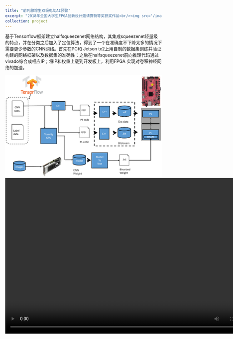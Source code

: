 ```yaml
---
title: "前列腺增生双极电切AI预警"
excerpt: "2018年全国大学生FPGA创新设计邀请赛特等奖获奖作品<br/><img src='/images/prostate_workflow.png'><br/><video src='/files/prostate_demo.mp4' controls='controls' width='1000' height='600'>"
collection: project
---
```


基于Tensorflow框架建立halfsqueezenet网络结构，其集成squeezenet轻量级的特点，并在分类之后加入了定位算法，得到了一个在准确度不下降太多的情况下需要更少参数的CNN网络。首先在PC和 Jetson tx2上用自制的数据集训练并验证构建的网络框架以及数据集的准确性；之后在halfsqueezenet前向推理代码通过vivado综合成相应IP；将IP和权重上载到开发板上，利用FPGA 实现对卷积神经网络的加速。

<img src='/images/prostate_workflow.png'>
<video src='/files/prostate_demo.mp4' controls='controls' width='800' height='500'>